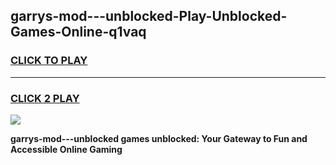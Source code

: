 
## garrys-mod---unblocked-Play-Unblocked-Games-Online-q1vaq
<h3>
<a href="https://premium76.site?title=garrys-mod---unblocked&ref=25A">CLICK TO PLAY</a></h3>
<hr>

<h3>
<a href="https://premium76.site?title=garrys-mod---unblocked&ref=25A">CLICK 2 PLAY</a>
  
</h3>

<a href="https://premium76.site?title=garrys-mod---unblocked&ref=25A"><img src="https://clearcache.store/games.png"></a>


**garrys-mod---unblocked games unblocked: Your Gateway to Fun and Accessible Online Gaming**
